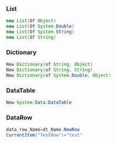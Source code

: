### List

```java
new List(Of Object)
new List(Of System.Double)
new List(Of System.String)
new List(Of String)
```

### Dictionary

```java
New Dictionary(of String, Object)
New Dictionary(of String, String)
New Dictionary(of System.Double, Object)
```

### DataTable
```java
New System.Data.DataTable
```

### DataRow
```java
data_row_Name=dt_Name.NewRow
CurrentItem("TestRow")="test"
```
